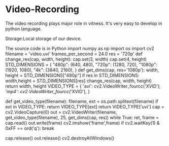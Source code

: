 # Video-Recording

The video recording plays major role in vitness.
It's very easy to develop in python language.

Storage:Local storage of our device.

The source code is in Python
import numpy as np
import os
import cv2
filename = 'video.uvi'
frames_per_second = 24.0
res = '720p'
def change_res(cap, width, height):
    cap.set(3, width)
    cap.set(4, height)
STD_DIMENSIONS =  {
    "480p": (640, 480),
    "720p": (1280, 720),
    "1080p": (1920, 1080),
    "4k": (3840, 2160),
}
def get_dims(cap, res='1080p'):
    width, height = STD_DIMENSIONS["480p"]
    if res in STD_DIMENSIONS:
        width,height = STD_DIMENSIONS[res]
    change_res(cap, width, height)
    return width, height
VIDEO_TYPE = {
    'avi': cv2.VideoWriter_fourcc(*'XVID'),
    'mp4': cv2.VideoWriter_fourcc(*'XVID'),
}

def get_video_type(filename):
    filename, ext = os.path.splitext(filename)
    if ext in VIDEO_TYPE:
      return  VIDEO_TYPE[ext]
    return VIDEO_TYPE['uvi']
cap = cv2.VideoCapture(0)
out = cv2.VideoWriter(filename, get_video_type(filename), 25, get_dims(cap, res))
while True:
    ret, frame = cap.read()
    out.write(frame)
    cv2.imshow('frame',frame)
    if cv2.waitKey(1) & 0xFF == ord('q'):
        break

cap.release()
out.release()
cv2.destroyAllWindows()
